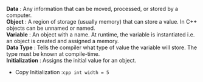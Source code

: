**Data** : Any information that can be moved, processed, or stored by a computer.  
**Object** : A region of storage (usually memory) that can store a value. In C++ objects can be unnamed or named.  
**Variable** : An object with a name. At runtime, the variable is instantiated i.e. an object is created and assigned a memory.  
**Data Type** : Tells the compiler what type of value the variable will store. The type must be known at compile-time.  
**Initialization** : Assigns the initial value for an object.
- Copy Initialization :```cpp
                          int width = 5```
